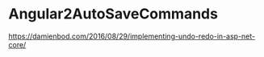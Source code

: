 # Angular2AutoSaveCommands

https://damienbod.com/2016/08/29/implementing-undo-redo-in-asp-net-core/
